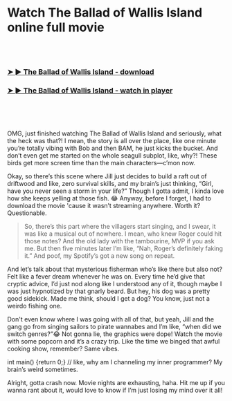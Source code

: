<h1>Watch The Ballad of Wallis Island online full movie</h1>


<br><br>

<h3><a href="https://Joeys-scapnoforsi1986.github.io/cjxopddmhr/">➤ ► The Ballad of Wallis Island - download</a></h3> 
<h3><a href="https://Joeys-scapnoforsi1986.github.io/cjxopddmhr/">➤ ► The Ballad of Wallis Island - watch in player</a></h3>


<br><br><br>


OMG, just finished watching The Ballad of Wallis Island and seriously, what the heck was that?! I mean, the story is all over the place, like one minute you’re totally vibing with Bob and then BAM, he just kicks the bucket. And don’t even get me started on the whole seagull subplot, like, why?! These birds get more screen time than the main characters—c’mon now.

Okay, so there’s this scene where Jill just decides to build a raft out of driftwood and like, zero survival skills, and my brain’s just thinking, “Girl, have you never seen a storm in your life?” Though I gotta admit, I kinda love how she keeps yelling at those fish. 😂 Anyway, before I forget, I had to download the movie 'cause it wasn’t streaming anywhere. Worth it? Questionable.

> So, there’s this part where the villagers start singing, and I swear, it was like a musical out of nowhere. I mean, who knew Roger could hit those notes? And the old lady with the tambourine, MVP if you ask me. But then five minutes later I’m like, “Nah, Roger’s definitely faking it.” And poof, my Spotify’s got a new song on repeat.

And let’s talk about that mysterious fisherman who’s like there but also not? Felt like a fever dream whenever he was on. Every time he’d give that cryptic advice, I’d just nod along like I understood any of it, though maybe I was just hypnotized by that gnarly beard. But hey, his dog was a pretty good sidekick. Made me think, should I get a dog? You know, just not a weirdo fishing one.

Don't even know where I was going with all of that, but yeah, Jill and the gang go from singing sailors to pirate wannabes and I’m like, “when did we switch genres?”😂 Not gonna lie, the graphics were dope! Watch the movie with some popcorn and it’s a crazy trip. Like the time we binged that awful cooking show, remember? Same vibes.

int main() {return 0;} // like, why am I channeling my inner programmer? My brain’s weird sometimes.

Alright, gotta crash now. Movie nights are exhausting, haha. Hit me up if you wanna rant about it, would love to know if I’m just losing my mind over it all!
